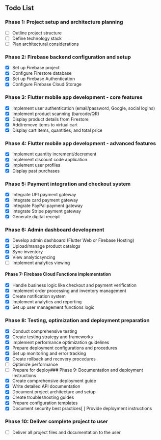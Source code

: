## Todo List

### Phase 1: Project setup and architecture planning
- [ ] Outline project structure
- [ ] Define technology stack
- [ ] Plan architectural considerations

### Phase 2: Firebase backend configuration and setup
- [x] Set up Firebase project
- [x] Configure Firestore database
- [x] Set up Firebase Authentication
- [x] Configure Firebase Cloud Storage

### Phase 3: Flutter mobile app development - core features
- [x] Implement user authentication (email/password, Google, social logins)
- [x] Implement product scanning (barcode/QR)
- [x] Display product details from Firestore
- [x] Add/remove items to virtual cart
- [x] Display cart items, quantities, and total price

### Phase 4: Flutter mobile app development - advanced features
- [x] Implement quantity increment/decrement
- [x] Implement discount code application
- [x] Implement user profiles
- [x] Display past purchases

### Phase 5: Payment integration and checkout system
- [x] Integrate UPI payment gateway
- [x] Integrate card payment gateway
- [x] Integrate PayPal payment gateway
- [x] Integrate Stripe payment gateway
- [x] Generate digital receipt
### Phase 6: Admin dashboard development
- [x] Develop admin dashboard (Flutter Web or Firebase Hosting)
- [x] Upload/manage product catalogs
- [x] Sync inventory
- [x] View analyticsyncing
- [ ] Implement analytics viewing

#### Phase 7: Firebase Cloud Functions implementation
- [x] Handle business logic like checkout and payment verification
- [x] Implement order processing and inventory management
- [x] Create notification system
- [x] Implement analytics and reporting
- [x] Set up user management functions logic

### Phase 8: Testing, optimization and deployment preparation
- [x] Conduct comprehensive testing
- [x] Create testing strategy and frameworks
- [x] Implement performance optimization guidelines
- [x] Prepare deployment configurations and procedures
- [x] Set up monitoring and error tracking
- [x] Create rollback and recovery procedures
- [ ] Optimize performance
- [ ] Prepare for deploy### Phase 9: Documentation and deployment instructions
- [x] Create comprehensive deployment guide
- [x] Write detailed API documentation
- [x] Document project architecture and setup
- [x] Create troubleshooting guides
- [x] Prepare configuration templates
- [x] Document security best practices[ ] Provide deployment instructions

### Phase 10: Deliver complete project to user
- [ ] Deliver all project files and documentation to the user


